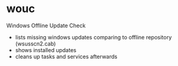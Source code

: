 # wouc
Windows Offline Update Check

- lists missing windows updates comparing to offline repository (wsusscn2.cab)
- shows installed updates
- cleans up tasks and services afterwards
